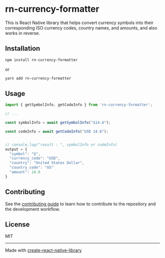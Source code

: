 # rn-currency-formatter

This is React Native library that helps convert currency symbols into their corresponding ISO currency codes, country names, and amounts, and also works in reverse.

## Installation

```sh
npm install rn-currency-formatter
```
or 

```sh
yarn add rn-currency-formatter
```

## Usage

```js
import { getSymbolInfo, getCodeInfo } from 'rn-currency-formatter';

// ...

const symbolInfo = await getSymbolInfo("$14.6");

const codeInfo = await getCodeInfo("USD 14.6");


// console.log("result : ", symbolInfo or codeInfo)
output = {
  "symbol": "$",
  "currency_code": "USD",
  "country": "United States Dollar",
  "country_code": "US"
  "amount": 14.6
}


```
## Contributing

See the [contributing guide](CONTRIBUTING.md) to learn how to contribute to the repository and the development workflow.

## License

MIT

---

Made with [create-react-native-library](https://github.com/callstack/react-native-builder-bob)
